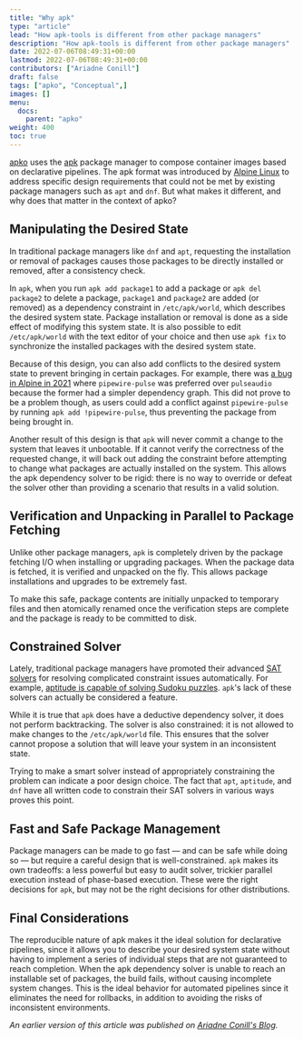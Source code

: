 ```yaml
---
title: "Why apk"
type: "article"
lead: "How apk-tools is different from other package managers"
description: "How apk-tools is different from other package managers"
date: 2022-07-06T08:49:31+00:00
lastmod: 2022-07-06T08:49:31+00:00
contributors: ["Ariadne Conill"]
draft: false
tags: ["apko", "Conceptual",]
images: []
menu:
  docs:
    parent: "apko"
weight: 400
toc: true
---
```


[apko](/open-source/apko/getting-started-with-apko/) uses the [apk](https://wiki.alpinelinux.org/wiki/Package_management) package manager to compose container images based on declarative pipelines.
The apk format was introduced by [Alpine Linux](https://www.alpinelinux.org/) to address specific design requirements that could not be met by existing package managers such as `apt` and `dnf`. But what makes it different, and why does that matter in the context of apko?

## Manipulating the Desired State

In traditional package managers like `dnf` and `apt`, requesting the installation or removal of packages causes those packages to be directly installed or removed, after a consistency check.

In `apk`, when you run `apk add package1` to add a package or `apk del package2` to delete a package, `package1` and `package2` are added (or removed) as a dependency constraint in `/etc/apk/world`, which describes the desired system state. Package installation or removal is done as a side effect of modifying this system state. It is also possible to edit `/etc/apk/world` with the text editor of your choice and then use `apk fix` to synchronize the installed packages with the desired system state.

Because of this design, you can also add conflicts to the desired system state to prevent bringing in certain packages. For example, there was [a bug in Alpine in 2021](https://gitlab.alpinelinux.org/alpine/apk-tools/-/issues/10742) where `pipewire-pulse` was preferred over `pulseaudio` because the former had a simpler dependency graph. This did not prove to be a problem though, as users could add a conflict against `pipewire-pulse` by running `apk add !pipewire-pulse`, thus preventing the package from being brought in.

Another result of this design is that `apk` will never commit a change to the system that leaves it unbootable. If it cannot verify the correctness of the requested change, it will back out adding the constraint before attempting to change what packages are actually installed on the system. This allows the apk dependency solver to be rigid: there is no way to override or defeat the solver other than providing a scenario that results in a valid solution.

## Verification and Unpacking in Parallel to Package Fetching

Unlike other package managers, `apk` is completely driven by the package fetching I/O when installing or upgrading packages. When the package data is fetched, it is verified and unpacked on the fly. This allows package installations and upgrades to be extremely fast.

To make this safe, package contents are initially unpacked to temporary files and then atomically renamed once the verification steps are complete and the package is ready to be committed to disk.

## Constrained Solver

Lately, traditional package managers have promoted their advanced [SAT solvers](https://en.wikipedia.org/wiki/SAT_solver) for resolving complicated constraint issues automatically. For example, [aptitude is capable of solving Sudoku puzzles](https://web.archive.org/web/20080823224640/http://algebraicthunk.net/~dburrows/blog/entry/package-management-sudoku/). `apk`'s lack of these solvers can actually be considered a feature.

While it is true that `apk` does have a deductive dependency solver, it does not perform backtracking. The solver is also constrained: it is not allowed to make changes to the `/etc/apk/world` file. This ensures that the solver cannot propose a solution that will leave your system in an inconsistent state.

Trying to make a smart solver instead of appropriately constraining the problem can indicate a poor design choice. The fact that `apt`, `aptitude`, and `dnf` have all written code to constrain their SAT solvers in various ways proves this point.

## Fast and Safe Package Management

Package managers can be made to go fast — and can be safe while doing so — but require a careful design that is well-constrained. `apk` makes its own tradeoffs: a less powerful but easy to audit solver, trickier parallel execution instead of phase-based execution. These were the right decisions for `apk`, but may not be the right decisions for other distributions.

## Final Considerations

The reproducible nature of apk makes it the ideal solution for declarative pipelines, since it allows you to describe your desired system state without having to implement a series of individual steps that are not guaranteed to reach completion. When the apk dependency solver is unable to reach an installable set of packages, the build fails, without causing incomplete system changes.
This is the ideal behavior for automated pipelines since it eliminates the need for rollbacks, in addition to avoiding the risks of inconsistent environments.

_An earlier version of this article was published on [Ariadne Conill's Blog](https://ariadne.space/2021/04/24/why-apktools-is-different-than.html)._
